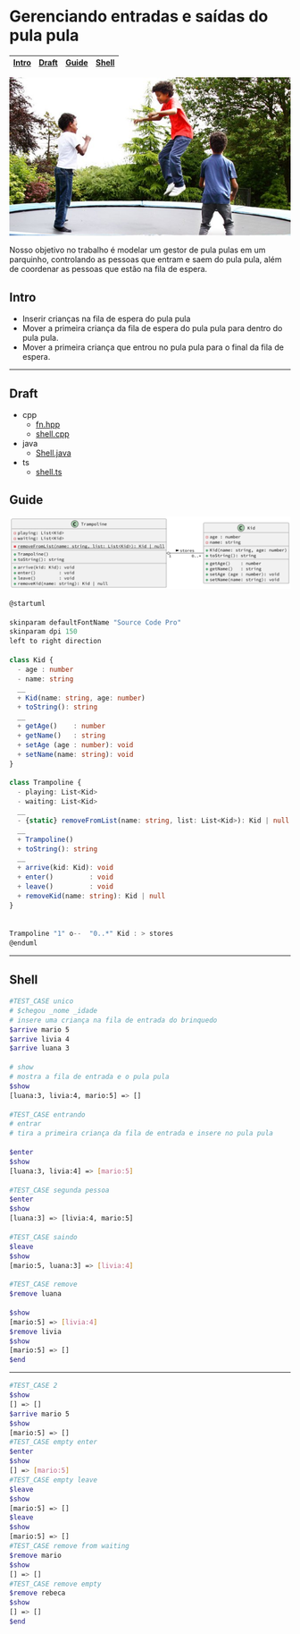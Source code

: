 # Gerenciando entradas e saídas do pula pula

<!-- toch -->
[Intro](#intro) | [Draft](#draft) | [Guide](#guide) | [Shell](#shell)
-- | -- | -- | --
<!-- toch -->

![cover](cover.jpg)

Nosso objetivo no trabalho é modelar um gestor de pula pulas em um parquinho, controlando as pessoas que entram e saem do pula pula, além de coordenar as pessoas que estão na fila de espera.

## Intro

- Inserir crianças na fila de espera do pula pula
- Mover a primeira criança da fila de espera do pula pula para dentro do pula pula.
- Mover a primeira criança que entrou no pula pula para o final da fila de espera.

***

## Draft

<!-- links .cache/draft -->
- cpp
  - [fn.hpp](.cache/draft/cpp/fn.hpp)
  - [shell.cpp](.cache/draft/cpp/shell.cpp)
- java
  - [Shell.java](.cache/draft/java/Shell.java)
- ts
  - [shell.ts](.cache/draft/ts/shell.ts)
<!-- links -->

## Guide

![diagrama](diagrama.png)

<!-- load diagrama.puml fenced=ts:filter -->

```ts
@startuml

skinparam defaultFontName "Source Code Pro"
skinparam dpi 150
left to right direction

class Kid {
  - age : number
  - name: string
  __
  + Kid(name: string, age: number)
  + toString(): string
  __
  + getAge()    : number
  + getName()   : string
  + setAge (age : number): void
  + setName(name: string): void
}

class Trampoline {
  - playing: List<Kid>
  - waiting: List<Kid>
  __
  - {static} removeFromList(name: string, list: List<Kid>): Kid | null
  __
  + Trampoline()
  + toString(): string
  __
  + arrive(kid: Kid): void
  + enter()         : void
  + leave()         : void
  + removeKid(name: string): Kid | null
}


Trampoline "1" o--  "0..*" Kid : > stores
@enduml
```

<!-- load -->

***

## Shell

```bash
#TEST_CASE unico
# $chegou _nome _idade
# insere uma criança na fila de entrada do brinquedo
$arrive mario 5
$arrive livia 4
$arrive luana 3

# show
# mostra a fila de entrada e o pula pula
$show
[luana:3, livia:4, mario:5] => []

#TEST_CASE entrando
# entrar
# tira a primeira criança da fila de entrada e insere no pula pula

$enter
$show
[luana:3, livia:4] => [mario:5]

#TEST_CASE segunda pessoa
$enter
$show
[luana:3] => [livia:4, mario:5]

#TEST_CASE saindo
$leave
$show
[mario:5, luana:3] => [livia:4]

#TEST_CASE remove
$remove luana

$show
[mario:5] => [livia:4]
$remove livia
$show
[mario:5] => []
$end
```

***

```bash
#TEST_CASE 2
$show
[] => []
$arrive mario 5
$show
[mario:5] => []
#TEST_CASE empty enter
$enter
$show
[] => [mario:5]
#TEST_CASE empty leave
$leave
$show
[mario:5] => []
$leave
$show
[mario:5] => []
#TEST_CASE remove from waiting
$remove mario
$show
[] => []
#TEST_CASE remove empty
$remove rebeca
$show
[] => []
$end
```
